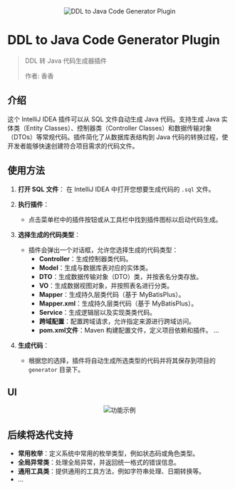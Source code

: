 <div align="center">
  <img src="https://pan.imgbed.link/file/104161" alt="DDL to Java Code Generator Plugin" />
</div>

# DDL to Java Code Generator Plugin

> DDL 转 Java 代码生成器插件
>
> 作者: 香香

## 介绍



这个 IntelliJ IDEA 插件可以从 SQL 文件自动生成 Java 代码。支持生成 Java 实体类（Entity Classes）、控制器类（Controller Classes）和数据传输对象（DTOs）等常规代码。插件简化了从数据库表结构到 Java 代码的转换过程，使开发者能够快速创建符合项目需求的代码文件。


## 使用方法

1. **打开 SQL 文件**：
   在 IntelliJ IDEA 中打开您想要生成代码的 `.sql` 文件。

2. **执行插件**：
    - 点击菜单栏中的插件按钮或从工具栏中找到插件图标以启动代码生成。

3. **选择生成的代码类型**：
    - 插件会弹出一个对话框，允许您选择生成的代码类型：
        - **Controller**：生成控制器类代码。
        - **Model**：生成与数据库表对应的实体类。
        - **DTO**：生成数据传输对象（DTO）类，并按表名分类存放。
        - **VO**：生成数据视图对象，并按照表名进行分类。
        - **Mapper**：生成持久层类代码（基于 MyBatisPlus）。
        - **Mapper.xml**：生成持久层类代码（基于 MyBatisPlus）。
        - **Service**：生成逻辑层以及实现类类代码。
        - **跨域配置**：配置跨域请求，允许指定来源进行跨域访问。
        - **pom.xml文件**：Maven 构建配置文件，定义项目依赖和插件。
          ...

4. **生成代码**：
    - 根据您的选择，插件将自动生成所选类型的代码并将其保存到项目的 `generator` 目录下。

## UI

<div align="center">
  <img src="https://pan.imgbed.link/file/104699" alt="功能示例" />
</div>


## 后续将迭代支持

- **常用枚举**：定义系统中常用的枚举类型，例如状态码或角色类型。
- **全局异常类**：处理全局异常，并返回统一格式的错误信息。
- **通用工具类**：提供通用的工具方法，例如字符串处理、日期转换等。
- ...



